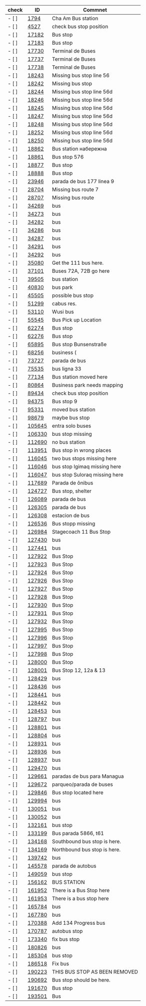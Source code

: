 **check**|**ID** | **Commnet**
---------|---------|--------------
- [ ] | [1794](http://www.openstreetmap.org/note/1794#map=19/12.7979548/99.9717182) | Cha Am Bus station
- [ ] | [4527](http://www.openstreetmap.org/note/4527#map=19/64.0919513/-21.8581688) | check bus stop position
- [ ] | [17182](http://www.openstreetmap.org/note/17182#map=19/60.2089888/25.8576322) | Bus stop
- [ ] | [17183](http://www.openstreetmap.org/note/17183#map=19/60.2087915/25.8591557) | Bus stop
- [ ] | [17730](http://www.openstreetmap.org/note/17730#map=19/-36.4265356/-71.9488782) | Terminal de Buses
- [ ] | [17737](http://www.openstreetmap.org/note/17737#map=19/-36.4258104/-71.9483793) | Terminal de Buses
- [ ] | [17738](http://www.openstreetmap.org/note/17738#map=19/-36.4261557/-71.9490927) | Terminal de Buses
- [ ] | [18243](http://www.openstreetmap.org/note/18243#map=19/50.4233664/30.3676271) | Missing bus stop line 56
- [ ] | [18242](http://www.openstreetmap.org/note/18242#map=19/50.4282535/30.3638721) | Missing bus stop
- [ ] | [18244](http://www.openstreetmap.org/note/18244#map=19/50.4244738/30.3667688) | Missing bus stop line 56d
- [ ] | [18246](http://www.openstreetmap.org/note/18246#map=19/50.4136933/30.3811669) | Missing bus stop line 56d
- [ ] | [18245](http://www.openstreetmap.org/note/18245#map=19/50.4186156/30.3731418) | Missing bus stop line 56d
- [ ] | [18247](http://www.openstreetmap.org/note/18247#map=19/50.4091329/30.3884840) | Missing bus stop line 56d
- [ ] | [18248](http://www.openstreetmap.org/note/18248#map=19/50.4078201/30.3905225) | Missing bus stop line 56d
- [ ] | [18252](http://www.openstreetmap.org/note/18252#map=19/50.3709711/30.4571915) | Missing bus stop line 56d
- [ ] | [18250](http://www.openstreetmap.org/note/18250#map=19/50.3848467/30.4380512) | Missing bus stop line 56d
- [ ] | [18862](http://www.openstreetmap.org/note/18862#map=19/50.2668434/30.3369641) | Bus station набережна
- [ ] | [18861](http://www.openstreetmap.org/note/18861#map=19/50.4644570/30.3554177) | Bus stop 576
- [ ] | [18877](http://www.openstreetmap.org/note/18877#map=19/47.2743084/30.3109789) | Bus stop
- [ ] | [18888](http://www.openstreetmap.org/note/18888#map=19/47.0177968/30.3189182) | Bus stop
- [ ] | [23946](http://www.openstreetmap.org/note/23946#map=19/42.8866796/-8.5529423) | parada de bus 177 linea 9
- [ ] | [28704](http://www.openstreetmap.org/note/28704#map=19/44.2685589/-76.5190458) | Missing bus route 7
- [ ] | [28707](http://www.openstreetmap.org/note/28707#map=19/44.2536834/-76.5529060) | Missing bus route
- [ ] | [34269](http://www.openstreetmap.org/note/34269#map=19/44.7227180/15.7388163) | bus
- [ ] | [34273](http://www.openstreetmap.org/note/34273#map=19/44.7560745/15.6992698) | bus
- [ ] | [34282](http://www.openstreetmap.org/note/34282#map=19/44.9049869/15.6129670) | bus
- [ ] | [34286](http://www.openstreetmap.org/note/34286#map=19/44.9530229/15.6410980) | bus
- [ ] | [34287](http://www.openstreetmap.org/note/34287#map=19/44.9742557/15.6484151) | bus
- [ ] | [34291](http://www.openstreetmap.org/note/34291#map=19/45.0122075/15.6517196) | bus
- [ ] | [34292](http://www.openstreetmap.org/note/34292#map=19/45.0213389/15.6507111) | bus
- [ ] | [35080](http://www.openstreetmap.org/note/35080#map=19/48.7401655/9.3007314) | Get the 111 bus here.
- [ ] | [37101](http://www.openstreetmap.org/note/37101#map=19/43.6473487/-79.3541408) | Buses 72A, 72B go here
- [ ] | [39505](http://www.openstreetmap.org/note/39505#map=19/3.0418063/101.7895231) | bus station
- [ ] | [40830](http://www.openstreetmap.org/note/40830#map=19/28.3416768/83.5650319) | bus park
- [ ] | [45505](http://www.openstreetmap.org/note/45505#map=19/43.9812325/-79.4622931) | possible bus stop
- [ ] | [51299](http://www.openstreetmap.org/note/51299#map=19/8.9564510/124.7858369) | cabus res.
- [ ] | [53110](http://www.openstreetmap.org/note/53110#map=19/31.6695998/120.3368568) | Wusi bus
- [ ] | [55545](http://www.openstreetmap.org/note/55545#map=19/35.1697960/33.3610475) | Bus Pick up Location
- [ ] | [62274](http://www.openstreetmap.org/note/62274#map=19/37.0743883/127.0556188) | Bus stop
- [ ] | [62276](http://www.openstreetmap.org/note/62276#map=19/37.0803030/127.0576358) | Bus stop
- [ ] | [65895](http://www.openstreetmap.org/note/65895#map=19/50.8144362/8.7729907) | Bus stop Bunsenstraße
- [ ] | [68256](http://www.openstreetmap.org/note/68256#map=19/18.5315019/-72.3440105) | business (
- [ ] | [73727](http://www.openstreetmap.org/note/73727#map=19/42.8735829/-8.5504336) | parada de bus
- [ ] | [75535](http://www.openstreetmap.org/note/75535#map=19/45.0636170/7.6876000) | bus ligna 33
- [ ] | [77134](http://www.openstreetmap.org/note/77134#map=19/45.1614958/9.1380930) | Bus station moved here
- [ ] | [80864](http://www.openstreetmap.org/note/80864#map=19/52.7148459/-2.7994591) | Business park needs mapping
- [ ] | [89434](http://www.openstreetmap.org/note/89434#map=19/64.0579633/-21.9490743) | check bus stop position
- [ ] | [94375](http://www.openstreetmap.org/note/94375#map=19/51.5101981/-0.1223677) | Bus stop  9
- [ ] | [95331](http://www.openstreetmap.org/note/95331#map=19/43.2287847/-79.7658921) | moved bus station
- [ ] | [98679](http://www.openstreetmap.org/note/98679#map=19/43.8507807/-79.4456658) | maybe bus stop
- [ ] | [105645](http://www.openstreetmap.org/note/105645#map=19/-2.1794930/-79.8237631) | entra solo buses
- [ ] | [106330](http://www.openstreetmap.org/note/106330#map=19/64.1764690/-51.7354023) | bus stop missing
- [ ] | [112690](http://www.openstreetmap.org/note/112690#map=19/48.9996725/13.2404566) | no bus station
- [ ] | [113951](http://www.openstreetmap.org/note/113951#map=19/51.3267116/-0.5374825) | Bus stop in wrong places
- [ ] | [116045](http://www.openstreetmap.org/note/116045#map=19/64.1692008/-51.6684651) | two bus stops missing here
- [ ] | [116046](http://www.openstreetmap.org/note/116046#map=19/64.1681630/-51.6771126) | bus stop Igimaq missing here
- [ ] | [116047](http://www.openstreetmap.org/note/116047#map=19/64.1648717/-51.6749883) | bus stop Suloraq missing here
- [ ] | [117689](http://www.openstreetmap.org/note/117689#map=19/-3.0928434/-59.9639153) | Parada de ônibus
- [ ] | [124727](http://www.openstreetmap.org/note/124727#map=19/12.0085915/-86.2160183) | Bus stop, shelter
- [ ] | [126089](http://www.openstreetmap.org/note/126089#map=19/14.5840783/-90.5206462) | parada de bus
- [ ] | [126305](http://www.openstreetmap.org/note/126305#map=19/14.6095086/-90.5189923) | parada de bus
- [ ] | [126308](http://www.openstreetmap.org/note/126308#map=19/14.6050035/-90.5196128) | estacion de bus
- [ ] | [126536](http://www.openstreetmap.org/note/126536#map=19/47.7523596/8.9320564) | Bus stopp missing
- [ ] | [126984](http://www.openstreetmap.org/note/126984#map=19/55.6121473/-4.6562719) | Stagecoach 11 Bus Stop
- [ ] | [127430](http://www.openstreetmap.org/note/127430#map=19/50.9621585/17.6095134) | bus
- [ ] | [127441](http://www.openstreetmap.org/note/127441#map=19/50.8857847/17.4793624) | bus
- [ ] | [127922](http://www.openstreetmap.org/note/127922#map=19/50.7731483/0.1032221) | Bus Stop
- [ ] | [127923](http://www.openstreetmap.org/note/127923#map=19/50.7734265/0.1029968) | Bus Stop
- [ ] | [127924](http://www.openstreetmap.org/note/127924#map=19/50.7736775/0.0984156) | Bus Stop
- [ ] | [127926](http://www.openstreetmap.org/note/127926#map=19/50.7766356/0.0931478) | Bus Stop
- [ ] | [127927](http://www.openstreetmap.org/note/127927#map=19/50.7773140/0.0933087) | Bus Stop
- [ ] | [127928](http://www.openstreetmap.org/note/127928#map=19/50.7822323/0.0848651) | Bus Stop
- [ ] | [127930](http://www.openstreetmap.org/note/127930#map=19/50.7833787/0.0770223) | Bus Stop
- [ ] | [127931](http://www.openstreetmap.org/note/127931#map=19/50.7747902/0.1127923) | Bus Stop
- [ ] | [127932](http://www.openstreetmap.org/note/127932#map=19/50.7754551/0.1183927) | Bus Stop
- [ ] | [127995](http://www.openstreetmap.org/note/127995#map=19/50.8149378/-0.1045310) | Bus Stop
- [ ] | [127996](http://www.openstreetmap.org/note/127996#map=19/50.8145921/-0.1054537) | Bus Stop
- [ ] | [127997](http://www.openstreetmap.org/note/127997#map=19/50.8239154/-0.1461428) | Bus Stop
- [ ] | [127998](http://www.openstreetmap.org/note/127998#map=19/50.8238917/-0.1459068) | Bus Stop
- [ ] | [128000](http://www.openstreetmap.org/note/128000#map=19/50.8238680/-0.1457298) | Bus Stop
- [ ] | [128001](http://www.openstreetmap.org/note/128001#map=19/50.8239154/-0.1461428) | Bus Stop 12, 12a & 13
- [ ] | [128429](http://www.openstreetmap.org/note/128429#map=19/50.9836817/17.2238897) | bus
- [ ] | [128436](http://www.openstreetmap.org/note/128436#map=19/50.9112524/17.3094526) | bus
- [ ] | [128441](http://www.openstreetmap.org/note/128441#map=19/50.8714518/17.4274832) | bus
- [ ] | [128442](http://www.openstreetmap.org/note/128442#map=19/50.8709026/17.4307910) | bus
- [ ] | [128453](http://www.openstreetmap.org/note/128453#map=19/50.8532951/17.4588549) | bus
- [ ] | [128797](http://www.openstreetmap.org/note/128797#map=19/50.9839989/17.2222907) | bus
- [ ] | [128801](http://www.openstreetmap.org/note/128801#map=19/50.9973495/17.2008517) | bus
- [ ] | [128804](http://www.openstreetmap.org/note/128804#map=19/51.0125702/17.1734343) | bus
- [ ] | [128931](http://www.openstreetmap.org/note/128931#map=19/50.9653789/17.2553019) | bus
- [ ] | [128936](http://www.openstreetmap.org/note/128936#map=19/50.8611701/17.4363064) | bus
- [ ] | [128937](http://www.openstreetmap.org/note/128937#map=19/50.8601422/17.4394798) | bus
- [ ] | [129470](http://www.openstreetmap.org/note/129470#map=19/50.8597749/17.4459562) | bus
- [ ] | [129661](http://www.openstreetmap.org/note/129661#map=19/12.1604322/-84.2221770) | paradas de bus para Managua
- [ ] | [129672](http://www.openstreetmap.org/note/129672#map=19/12.1602333/-84.2207130) | parqueo/parada de buses
- [ ] | [129846](http://www.openstreetmap.org/note/129846#map=19/51.0452996/-114.0985215) | Bus stop located here
- [ ] | [129994](http://www.openstreetmap.org/note/129994#map=19/50.9739722/17.3245568) | bus
- [ ] | [130051](http://www.openstreetmap.org/note/130051#map=19/50.8877395/17.3644065) | bus
- [ ] | [130052](http://www.openstreetmap.org/note/130052#map=19/50.8956083/17.3449209) | bus
- [ ] | [132161](http://www.openstreetmap.org/note/132161#map=19/37.2611793/127.0345192) | bus stop
- [ ] | [133199](http://www.openstreetmap.org/note/133199#map=19/40.5023259/-3.6642462) | Bus parada  5866, t61
- [ ] | [134168](http://www.openstreetmap.org/note/134168#map=19/51.0396130/-0.1834524) | Southbound bus stop is here.
- [ ] | [134169](http://www.openstreetmap.org/note/134169#map=19/51.0401864/-0.1846325) | Northbound bus stop is here.
- [ ] | [139742](http://www.openstreetmap.org/note/139742#map=19/50.9430881/17.6792234) | bus
- [ ] | [145578](http://www.openstreetmap.org/note/145578#map=19/11.9552860/-86.1917195) | parada de autobus
- [ ] | [149059](http://www.openstreetmap.org/note/149059#map=19/67.9247816/74.9225414) | bus stop
- [ ] | [156162](http://www.openstreetmap.org/note/156162#map=19/-35.4737072/-69.5889044) | BUS STATION
- [ ] | [161952](http://www.openstreetmap.org/note/161952#map=19/52.8978557/-0.6626505) | There is a Bus Stop here
- [ ] | [161953](http://www.openstreetmap.org/note/161953#map=19/52.8978330/-0.6633317) | There is a bus stop here
- [ ] | [165784](http://www.openstreetmap.org/note/165784#map=19/50.9163470/17.5218997) | bus
- [ ] | [167780](http://www.openstreetmap.org/note/167780#map=19/50.7869200/17.3725936) | bus
- [ ] | [170388](http://www.openstreetmap.org/note/170388#map=19/43.7811485/-79.2367701) | Add 134 Progress bus
- [ ] | [170787](http://www.openstreetmap.org/note/170787#map=19/55.6660701/12.5171136) | autobus stop
- [ ] | [173340](http://www.openstreetmap.org/note/173340#map=19/43.7956444/-79.2396602) | fix bus stop
- [ ] | [180826](http://www.openstreetmap.org/note/180826#map=19/50.7876478/16.8003580) | bus
- [ ] | [185304](http://www.openstreetmap.org/note/185304#map=19/43.0805493/25.5943573) | bus stop
- [ ] | [186518](http://www.openstreetmap.org/note/186518#map=19/43.2658142/-79.8340824) | Fix bus
- [ ] | [190223](http://www.openstreetmap.org/note/190223#map=19/52.5536546/-1.1533821) | THIS BUS STOP AS BEEN REMOVED
- [ ] | [190692](http://www.openstreetmap.org/note/190692#map=19/51.6794244/-2.3416919) | Bus stop should be here.
- [ ] | [191670](http://www.openstreetmap.org/note/191670#map=19/51.7203389/0.5160624) | Bus stop
- [ ] | [193501](http://www.openstreetmap.org/note/193501#map=19/51.7684773/10.5420685) | Bus
